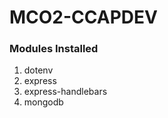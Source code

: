 # MCO2-CCAPDEV

### Modules Installed

  1. dotenv
  2. express
  3. express-handlebars
  4. mongodb
